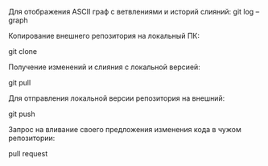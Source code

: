Для отображения ASCII граф с ветвлениями и историй слияний:
git log –graph

Копирование внешнего репозитория на локальный ПК:

git clone

Получение изменений и слияния с локальной версией:

 git pull

Для отправления локальной версии репозитория на внешний:

git push

Запрос на вливание своего предложения изменения кода в чужом репозитории:

pull request
